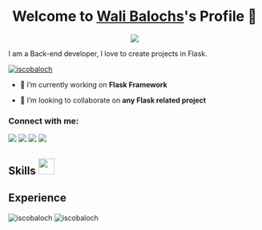 <p align="center">
  <h1 align="center">Welcome to <a href="https://github.com/walibaloch">Wali Balochs</a>'s Profile 👋</h1>
</p>
<p align="center">
  <a align="center" href="#"><img src="https://readme-typing-svg.herokuapp.com?&font=IBM+Plex+Sans&color=F72EE2&size=25&lines=Welcome+to+my+GitHub+Profile!;I'm+a+Back+end+developer;I'm+a+Flask+developer" /></a>
</p>
<p>I am a Back-end developer, I love to create projects in Flask.</p>

<p align="left"> <a href="https://twitter.com/iscobaloch" target="blank"><img src="https://img.shields.io/twitter/follow/iscobaloch?logo=twitter&style=for-the-badge" alt="iscobaloch" /></a> </p>

- 🔭 I’m currently working on **Flask Framework**

- 👯 I’m looking to collaborate on **any Flask related project**

<h3 align="left">Connect with me:</h3>
<p align="left">
<p>
<a href="https://github.com/EmmadiDivyaSrujana"><img src="https://img.shields.io/badge/-iscobaloch-black?logo=github&style=flat-square"/></a>
<a href="https://instagram.com/iscobaloch"><img src="https://img.shields.io/badge/-iscobaloch-pink?logo=instagram&style=flat-square"/></a>
<a href="mailto:iscobaloch@gmail.com"><img src="https://img.shields.io/badge/-iscobaloch@gmail.com-black?logo=gmail&style=flat-square"/></a>
<a href="https://twitter.com/iscobaloch"><img src="https://img.shields.io/badge/-iscobaloch-blue?logo=twitter&style=flat-square"/></a>
</p>
</p>
<h2> Skills <img src = "https://media2.giphy.com/media/QssGEmpkyEOhBCb7e1/giphy.gif?cid=ecf05e47a0n3gi1bfqntqmob8g9aid1oyj2wr3ds3mg700bl&rid=giphy.gif" width = 32px> </h2>
<p align="left"> 
</p>


<h2>Experience</h2>
<p><img align="center" src="https://github-readme-stats.vercel.app/api/top-langs?username=iscobaloch&show_icons=true&locale=en&layout=compact" alt="iscobaloch" />  <img align="center" src="https://github-readme-streak-stats.herokuapp.com/?user=iscobaloch&" alt="iscobaloch" /></p>
